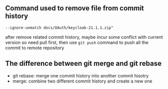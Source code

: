 ## Command used to remove file from commit history
```git filter-branch --force --index-filter "git rm --cached
--ignore-unmatch docs/OAuth/keycloak-21.1.1.zip"
```
after remove related commit history, maybe incur some conflict with current version so need pull 
first, then use
```git push```
command to push all the commit to remote repository
## The difference between git merge and git rebase
- git rebase: merge one commit history into another commit hisotry
- merge: combine two different commit history and create a new one